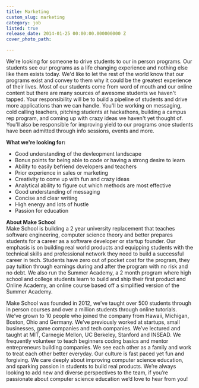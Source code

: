 ```yaml
---
title: Marketing
custom_slug: marketing
category: job
listed: true
release_date: 2014-01-25 00:00:00.000000000 Z
cover_photo_path: 

---
```

We're looking for someone to drive students to our in person programs. Our students see our programs as a life changing experience and nothing else like them exists today. We'd like to let the rest of the world know that our programs exist and convey to them why it could be the greatest experience of their lives. Most of our students come from word of mouth and our online content but there are many sources of awesome students we haven't tapped. Your responsibility will be to build a pipeline of students and drive more applications than we can handle. You'll be working on messaging, cold calling teachers, pitching students at hackathons, building a campus rep program, and coming up with crazy ideas we haven't yet thought of. You'll also be responsible for improving yield to our programs once students have been admitted through info sessions, events and more.

**What we're looking for:**

- Good understanding of the devleopment landscape
- Bonus points for being able to code or having a strong desire to learn
- Ability to easily befriend developers and teachers
- Prior experience in sales or marketing
- Creativity to come up with fun and crazy ideas
- Analytical ability to figure out which methods are most effective
- Good understanding of messaging
- Concise and clear writing
- High energy and lots of hustle
- Passion for education

**About Make School**<br> Make School is building a 2 year university replacement that teaches software engineering, computer science theory and better prepares students for a career as a software developer or startup founder. Our emphasis is on building real world products and equipping students with the technical skills and professional network they need to build a successful career in tech. Students have zero out of pocket cost for the program, they pay tuition through earnings during and after the program with no risk and no debt. We also run the Summer Academy, a 2 month program where high school and college students learn to build and ship their first product and Online Academy, an online course based off a simplified version of the Summer Academy.

Make School was founded in 2012, we’ve taught over 500 students through in person courses and over a million students through online tutorials. We’ve grown to 10 people who joined the company from Hawaii, Michigan, Boston, Ohio and Germany. We’ve previously worked at startups, small businesses, game companies and tech companies. We’ve lectured and taught at MIT, Carnegie Mellon, UC Berkeley, Stanford and INSEAD. We frequently volunteer to teach beginners coding basics and mentor entrepreneurs building companies. We see each other as a family and work to treat each other better everyday. Our culture is fast paced yet fun and forgiving. We care deeply about improving computer science education, and sparking passion in students to build real products. We’re always looking to add new and diverse perspectives to the team, if you’re passionate about computer science education we’d love to hear from you!